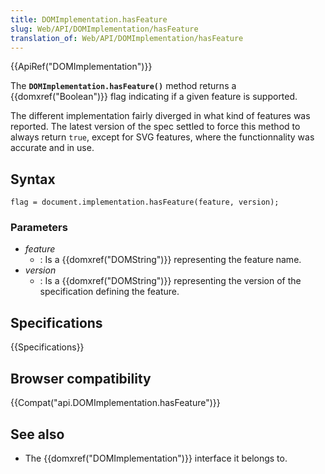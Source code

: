 ```yaml
---
title: DOMImplementation.hasFeature
slug: Web/API/DOMImplementation/hasFeature
translation_of: Web/API/DOMImplementation/hasFeature
---
```

{{ApiRef("DOMImplementation")}}

The **`DOMImplementation.hasFeature()`** method returns a {{domxref("Boolean")}} flag indicating if a given feature is supported.

The different implementation fairly diverged in what kind of features was reported. The latest version of the spec settled to force this method to always return `true`, except for SVG features, where the functionnality was accurate and in use.

## Syntax

```plain
flag = document.implementation.hasFeature(feature, version);
```

### Parameters

- _feature_
  - : Is a {{domxref("DOMString")}} representing the feature name.
- _version_
  - : Is a {{domxref("DOMString")}} representing the version of the specification defining the feature.

## Specifications

{{Specifications}}

## Browser compatibility

{{Compat("api.DOMImplementation.hasFeature")}}

## See also

- The {{domxref("DOMImplementation")}} interface it belongs to.
